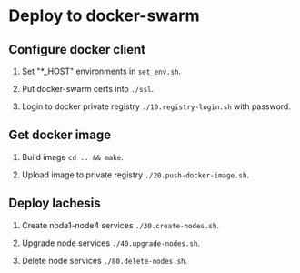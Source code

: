 # Deploy to docker-swarm 


## Configure docker client

1. Set "*_HOST" environments in `set_env.sh`.

2. Put docker-swarm certs into `./ssl`.

3. Login to docker private registry `./10.registry-login.sh` with password.


## Get docker image

1. Build image `cd .. && make`.

2. Upload image to private registry `./20.push-docker-image.sh`.


## Deploy lachesis

1. Create node1-node4 services `./30.create-nodes.sh`.

2. Upgrade node services `./40.upgrade-nodes.sh`.

3. Delete node services `./80.delete-nodes.sh`.
